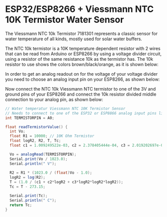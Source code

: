 # ESP32/ESP8266 + Viessmann NTC 10K Termistor Water Sensor

The Viessmann NTC 10k Termistor 7181301 represents a classic sensor for water temperature of all kinds, mostly used for solar water buffers.

[](ntc_10k_viessmann_termistor.jpeg)

The NTC 10k termistor is a 10K temperature dependent resistor with 2 wires that can be read from Arduino or ESP8266 by using a voltage divider circuit, 
using a resistor of the same resistance 10k as the termistor has.
The 10k resistor to use shows the colors brown/black/orange, as it is shown below:
[](10k_resistor_colors.png)

In order to get an analog readout on for the voltage of your voltage divider you need to choose an analog input pin on your ESP8266, as shown below:

[](esp8266_analog_pin.png)

Now connect the NTC 10k Viessmann NTC termistor to one of the 3V and ground pins of your ESP8266 and connect the 10k resistor divided middle connection to your analog pin, as shown below:
[](NTC_10k_esp_circuit.png)

```java
// Water temperatur Viessmann NTC 10K Termistor Sensor 
// Needs to connect to one of the ESP32 or ESP8866 analog input pins like A0
int TERMISTORPIN = A0;

float readTermistorValue() {
  int Vo;
  float R1 = 10000; // 10K Ohm Termistor
  float logR2, R2, T, Tc;
  float c1 = 1.009249522e-03, c2 = 2.378405444e-04, c3 = 2.019202697e-07;

  Vo = analogRead(TERMISTORPIN);
  Serial.print(Vo / 1023.0);
  Serial.println(" V");   
  
  R2 = R1 * (1023.0 / (float)Vo - 1.0);
  logR2 = log(R2);
  T = (1.0 / (c1 + c2*logR2 + c3*logR2*logR2*logR2));
  Tc = T - 273.15; 

  Serial.print(Tc);
  Serial.println(" C");   
  return Tc;
}
```
